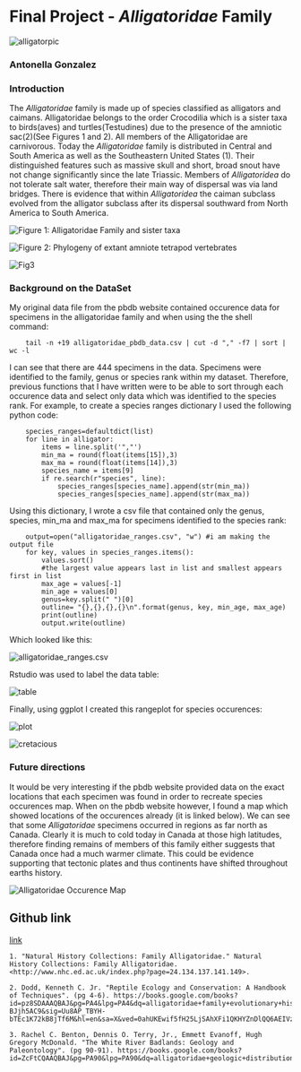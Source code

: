 # Final Project - *Alligatoridae* Family
![alligatorpic](/Figures/alligapic.png)
### Antonella Gonzalez

### Introduction

The *Alligatoridae* family is made up of species classified as alligators and caimans. Alligatoridae belongs to the order Crocodilia which is a sister taxa to birds(aves) and turtles(Testudines) due to the presence of the amniotic sac(2)(See Figures 1 and 2). All members of the Alligatoridae are carnivorous. Today the *Alligatoridae* family is distributed in Central and South America as well as the Southeastern United States (1). Their distinguished features such as massive skull and short, broad snout have not change significantly since the late Triassic. Members of *Alligatoridea* do not tolerate salt water, therefore their main way of dispersal was via land bridges. There is evidence that within *Alligatoridea* the caiman subclass evolved from the alligator subclass after its dispersal southward from North America to South America.

![Figure 1: Alligatoridae Family and sister taxa](Figures/alligatoridea-phylo2.png)

![Figure 2: Phylogeny of extant amniote tetrapod vertebrates](Figures/figure2.png)

![Fig3](/Figures/fossil.png)

### Background on the DataSet
My original data file from the pbdb website contained occurence data for specimens in the alligatoridae family and when using the the shell command: 

		tail -n +19 alligatoridae_pbdb_data.csv | cut -d "," -f7 | sort | wc -l

 I can see that there are 444 specimens in the data. Specimens were identified to the family, genus or species rank within my dataset. Therefore, previous functions that I have written were to be able to sort through each occurence data and select only data which was identified to the species rank. For example, to create a species ranges dictionary I used the following python code:

		species_ranges=defaultdict(list)
		for line in alligator:
			items = line.split('","')
			min_ma = round(float(items[15]),3)
			max_ma = round(float(items[14]),3)
			species_name = items[9]
			if re.search(r"species", line):
				species_ranges[species_name].append(str(min_ma))
				species_ranges[species_name].append(str(max_ma))
Using this dictionary, I wrote a csv file that contained only the genus, species, min_ma and max_ma for specimens identified to the species rank:

		output=open("alligatoridae_ranges.csv", "w") #i am making the output file
		for key, values in species_ranges.items():
			values.sort()
			#the largest value appears last in list and smallest appears first in list
			max_age = values[-1]
			min_age = values[0]
			genus=key.split(" ")[0] 
			outline= "{},{},{},{}\n".format(genus, key, min_age, max_age)
			print(outline)
			output.write(outline)

Which looked like this:

![alligatoridae_ranges.csv](/Figures/alligdata.png)

Rstudio was used to label the data table:

![table](/Figures/AlligatorTable.png)

Finally, using ggplot I created this rangeplot for species occurences:

![plot](/Figures/OccurencePlot.png)

![cretacious](/Figures/cretaciousmap.png)

### Future directions
It would be very interesting if the pbdb website provided data on the exact locations that each specimen was found in order to recreate species occurences map. When on the pbdb website however, I found a map which showed locations of the occurences already (it is linked below). We can see that some *Alligatoridae* specimens occurred in regions as far north as Canada. Clearly it is much to cold today in Canada at those high latitudes, therefore finding remains of members of this family either suggests that Canada once had a much warmer climate. This could be evidence supporting that tectonic plates and thus continents have shifted throughout earths history.

![*Alligatoridae* Occurence Map](/Figures/worldoccurence.png)

## Github link
[link](https://github.com/antonella55/eeb177-final-project.git)


    1. "Natural History Collections: Family Alligatoridae." Natural History Collections: Family Alligatoridae. <http://www.nhc.ed.ac.uk/index.php?page=24.134.137.141.149>.

    2. Dodd, Kenneth C. Jr. "Reptile Ecology and Conservation: A Handbook of Techniques". (pg 4-6). https://books.google.com/books?id=pz8SDAAAQBAJ&pg=PA4&lpg=PA4&dq=alligatoridae+family+evolutionary+history&source=bl&ots=w-BJjh5AC9&sig=Uu8AP_TBYH-bTEc1K72kB8jTf6M&hl=en&sa=X&ved=0ahUKEwif5fH25LjSAhXFi1QKHYZnDlQQ6AEIVzAJ#v=onepage&q&f=false

    3. Rachel C. Benton, Dennis O. Terry, Jr., Emmett Evanoff, Hugh Gregory McDonald. "The White River Badlands: Geology and Paleontology". (pg 90-91). https://books.google.com/books?id=ZcFtCQAAQBAJ&pg=PA90&lpg=PA90&dq=alligatoridae+geologic+distribution&source=bl&ots=B13d3hQZJi&sig=3QzT9D4BGtffOaJEaj8ilpP8TQc&hl=en&sa=X&ved=0ahUKEwj0_aPa7bjSAhVI3mMKHcA4DQcQ6AEIRzAH#v=onepage&q=alligatoridae%20geologic%20distribution&f=false

